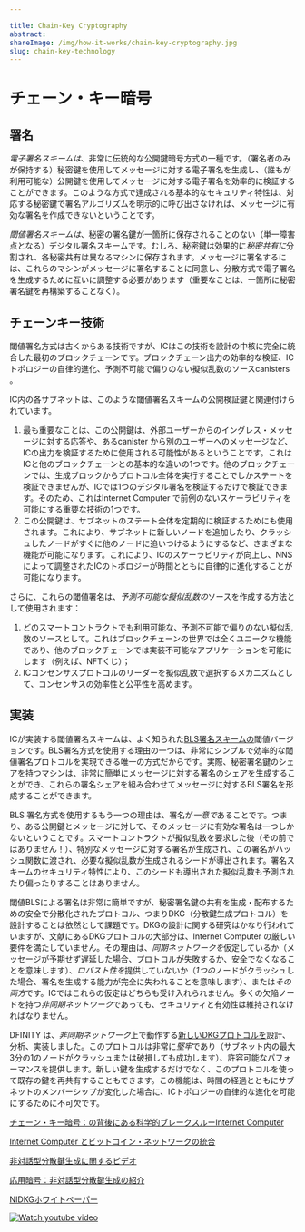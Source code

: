 ```yaml
---

title: Chain-Key Cryptography
abstract:
shareImage: /img/how-it-works/chain-key-cryptography.jpg
slug: chain-key-technology
---
```

# チェーン・キー暗号

## 署名

*電子署名スキームは*、非常に伝統的な公開鍵暗号方式の一種です。（署名者のみが保持する）秘密鍵を使用してメッセージに対する電子署名を生成し、（誰もが利用可能な）公開鍵を使用してメッセージに対する電子署名を効率的に検証することができます。このような方式で達成される基本的なセキュリティ特性は、対応する秘密鍵で署名アルゴリズムを明示的に呼び出さなければ、メッセージに有効な署名を作成できないということです。

*閾値署名スキームは*、秘密の署名鍵が一箇所に保存されることのない（単一障害点となる）デジタル署名スキームです。むしろ、秘密鍵は効果的に*秘密共有に*分割され、各秘密共有は異なるマシンに保存されます。メッセージに署名するには、これらのマシンがメッセージに署名することに同意し、分散方式で電子署名を生成するために互いに調整する必要があります（重要なことは、一箇所に秘密署名鍵を再構築することなく）。

## チェーンキー技術

閾値署名方式は古くからある技術ですが、ICはこの技術を設計の中核に完全に統合した最初のブロックチェーンです。ブロックチェーン出力の効率的な検証、ICトポロジーの自律的進化、予測不可能で偏りのない擬似乱数のソースcanisters 。

IC内の各サブネットは、このような閾値署名スキームの公開検証鍵と関連付けられています。

1.  最も重要なことは、この公開鍵は、外部ユーザーからのイングレス・メッセージに対する応答や、あるcanister から別のユーザーへのメッセージなど、ICの出力を検証するために使用される可能性があるということです。これはICと他のブロックチェーンとの基本的な違いの1つです。他のブロックチェーンでは、生成ブロックからプロトコル全体を実行することでしかステートを検証できませんが、ICでは1つのデジタル署名を検証するだけで検証できます。そのため、これはInternet Computer で前例のないスケーラビリティを可能にする重要な技術の1つです。
2.  この公開鍵は、サブネットのステート全体を定期的に検証するためにも使用されます。これにより、サブネットに新しいノードを追加したり、クラッシュしたノードがすぐに他のノードに追いつけるようにするなど、さまざまな機能が可能になります。これにより、ICのスケーラビリティが向上し、NNSによって調整されたICのトポロジーが時間とともに自律的に進化することが可能になります。

さらに、これらの閾値署名は、*予測不可能な擬似乱数の*ソースを作成する方法として使用されます：

1.  どのスマートコントラクトでも利用可能な、予測不可能で偏りのない擬似乱数のソースとして。これはブロックチェーンの世界では全くユニークな機能であり、他のブロックチェーンでは実装不可能なアプリケーションを可能にします（例えば、NFTくじ）；
2.  ICコンセンサスプロトコルのリーダーを擬似乱数で選択するメカニズムとして、コンセンサスの効率性と公平性を高めます。

## 実装

ICが実装する閾値署名スキームは、よく知られた[BLS署名スキームの](https://en.wikipedia.org/wiki/BLS_digital_signature)閾値バージョンです。BLS署名方式を使用する理由の一つは、非常にシンプルで効率的な閾値署名プロトコルを実現できる唯一の方式だからです。実際、秘密署名鍵のシェアを持つマシンは、非常に簡単にメッセージに対する署名のシェアを生成することができ、これらの署名シェアを組み合わせてメッセージに対するBLS署名を形成することができます。

BLS 署名方式を使用するもう一つの理由は、署名が*一意で*あることです。つまり、ある公開鍵とメッセージに対して、そのメッセージに有効な署名は一つしかないということです。スマートコントラクトが擬似乱数を要求した後（その前ではありません！）、特別なメッセージに対する署名が生成され、この署名がハッシュ関数に渡され、必要な擬似乱数が生成されるシードが導出されます。署名スキームのセキュリティ特性により、このシードも導出された擬似乱数も予測されたり偏ったりすることはありません。

閾値BLSによる署名は非常に簡単ですが、秘密署名鍵の共有を生成・配布するための安全で分散化されたプロトコル、つまりDKG（分散鍵生成プロトコル）を設計することは依然として課題です。DKGの設計に関する研究はかなり行われていますが、文献にあるDKGプロトコルの大部分は、Internet Computer の厳しい要件を満たしていません。その理由は、*同期ネットワークを*仮定しているか（メッセージが予期せず遅延した場合、プロトコルが失敗するか、安全でなくなることを意味します）、*ロバスト性を*提供していないか（*1つの*ノードがクラッシュした場合、署名を生成する能力が完全に失われることを意味します）、または*その両方*です。ICではこれらの仮定はどちらも受け入れられません。多くの欠陥ノードを持つ*非同期ネットワーク*であっても、セキュリティと有効性は維持されなければなりません。

DFINITY は、*非同期ネットワーク*上で動作する[新しいDKGプロトコルを](https://eprint.iacr.org/2021/339)設計、分析、実装しました。このプロトコルは非常に*堅牢*であり（サブネット内の最大3分の1のノードがクラッシュまたは破損しても成功します）、許容可能なパフォーマンスを提供します。新しい鍵を生成するだけでなく、このプロトコルを使って既存の鍵を再共有することもできます。この機能は、時間の経過とともにサブネットのメンバーシップが変化した場合に、ICトポロジーの自律的な進化を可能にするために不可欠です。

[チェーン・キー暗号：の背後にある科学的ブレークスルーInternet Computer](https://medium.com/dfinity/chain-key-technology-one-public-key-for-the-internet-computer-6a3644901e28)

[ Internet Computer とビットコイン・ネットワークの統合](https://www.youtube.com/watch?v=TtVo3krjARI)

[非対話型分散鍵生成に関するビデオ](https://www.youtube.com/watch?v=gKUi-2T7tdc)

[応用暗号：非対話型分散鍵生成の紹介](https://medium.com/dfinity/applied-crypto-one-public-key-for-the-internet-computer-ni-dkg-4af800db869d)

[NIDKGホワイトペーパー](https://eprint.iacr.org/2021/339)

[![Watch youtube video](https://i.ytimg.com/vi/vUcDRFC09J0/maxresdefault.jpg)](https://www.youtube.com/watch?v=vUcDRFC09J0)

<!---


# Chain-Key Cryptography

## Signatures

A _digital signature scheme_ is a very traditional type of public-key cryptosystem, in which a secret key (held only by the signer) is used to generate a digital signature on a message, and a public key (available to everyone) may be used to efficiently verify a digital signature on a message. The basic security property achieved by such a scheme is that a valid signature on a message cannot be created without explicitly invoking the signing algorithm with the corresponding secret key.

A _threshold signature scheme_ is a digital signature scheme where the secret signing key is never stored in one location (which would become a single point of failure). Rather, the secret key is effectively split up into _secret shares_, and each secret share is stored on a different machine. To sign a message, these machines must agree to sign the message and coordinate with one another to generate a digital signature in a distributed fashion (importantly, without ever reconstructing the secret signing key in one location).

## Chain-Key Technology

While threshold signature schemes is a technology that has been around for a long time, the IC is the first blockchain to fully integrate this technology in the core of its design. As described above, the technology enables _chain-key cryptography_ and all of its benefits -- Efficient verification of blockchain outputs, autonomous evolution of the IC topology, a source of unpredictable and unbiasable pseudo-random numbers for canisters.

Each subnet in the IC is associated with the public verification key of such a threshold signature scheme.

1. Most importantly, this public key may be used to verify the outputs of the IC, including responses to ingress messages from external users, as well as messages from one canister to another. This is one of the fundamental differences between the IC and other blockchains: the state of other blockchains can only be validated by running the entire protocol from the genesis block, whereas on the IC, it can be validated just by verifying a single digital signature. As such, this is one of the key technologies that enables unprecedented scalability on the Internet Computer.
2. This public key is also used to verify the entire state of a subnet at regular intervals, which enables a number of functions, such as adding new nodes to a subnet and allowing crashed nodes to quickly catch up to the rest. This enhances both the scalability of the IC and is crucial to enable the topology of the IC to autonomously evolve over time as orchestrated by the NNS.

In addition, these threshold signatures are used as a way to create a source of _unpredictable pseudo-random numbers_, which is used in two ways:

1. as a source of unpredictable and unbiasable pseudo-random numbers available to any smart contract, which is a totally unique feature in the blockchain world that enables applications that would be impossible to implement on other blockchains (for example, an NFT raffle);
2. as a mechanism for pseudo-randomly selecting the leader in the IC consensus protocol, which enhances the efficiency and fairness properties of consensus.

## Implementation

The threshold signature scheme implemented by the IC is a threshold version of the well-known [BLS signature scheme](https://en.wikipedia.org/wiki/BLS_digital_signature). One reason for using the BLS signature scheme is that it is the only one that yields a threshold signing protocol that is very simple and efficient. Indeed, a machine holding a share of the secret signing key can very easily generate a share of a signature on a message, and these signature shares can be combined to form a BLS signature on a message – no further interaction between these machines is required.

Another reason for using the BLS signature scheme is that signatures are _unique_, meaning that for a given public key and message, there is only one valid signature on that message. This unique-signature property is essential for the application to generating unpredictable and unbiased pseudo-random numbers for smart contracts: after a smart contract requests a pseudo-random number (and not before!), a signature on a special message is generated, and this signature is passed through a hash function to derive a seed from which the required pseudo-random numbers are generated. By the security property of the signature scheme, neither this seed nor the derived pseudo-random numbers can be predicted or biased.

While signing with threshold BLS is quite straightforward, designing a secure, decentralized protocol for generating and distribution the shares of the secret signing key – that is, a DKG, or Distributed Key Generation protocol – remains a challenge. While there has been quite a bit of research on DKG design, the vast majority of DKG protocols in the literature do not meet the demanding requirements of the Internet Computer, in that they either assume a _synchronous network_ (meaning that the protocols will fail or become insecure if messages are unexpectedly delayed) or provide _no robustness_ (meaning that the ability to produce signatures is completely lost if a _single_ node should crash) or _both_. Neither of these assumptions are acceptable on the IC: security and liveness must hold even an an _asynchronous network_ with many faulty nodes.

DFINITY has designed, analyzed, and implemented [a new DKG protocol](https://eprint.iacr.org/2021/339) that works over an _asynchronous network_ and is quite _robust_ (it will still succeed if up to a third of the nodes in a subnet are crashed or corrupt) while still delivering acceptable performance. In addition to generating a new key, this protocol can also be used to reshare an existing key. This functionality is essential to enable autonomous evolution of the IC topology as subnet membership changes over time.

[Chain Key Cryptography: The Scientific Breakthrough Behind the Internet Computer](https://medium.com/dfinity/chain-key-technology-one-public-key-for-the-internet-computer-6a3644901e28)

[Integrating The Internet Computer and Bitcoin Networks](https://www.youtube.com/watch?v=TtVo3krjARI)

[Video on non-interactive distributed key generation](https://www.youtube.com/watch?v=gKUi-2T7tdc)

[Applied Crypto: Introducing Noninteractive Distributed Key Generation](https://medium.com/dfinity/applied-crypto-one-public-key-for-the-internet-computer-ni-dkg-4af800db869d)

[NIDKG White Paper](https://eprint.iacr.org/2021/339)

[![Watch youtube video](https://i.ytimg.com/vi/vUcDRFC09J0/maxresdefault.jpg)](https://www.youtube.com/watch?v=vUcDRFC09J0)

-->
